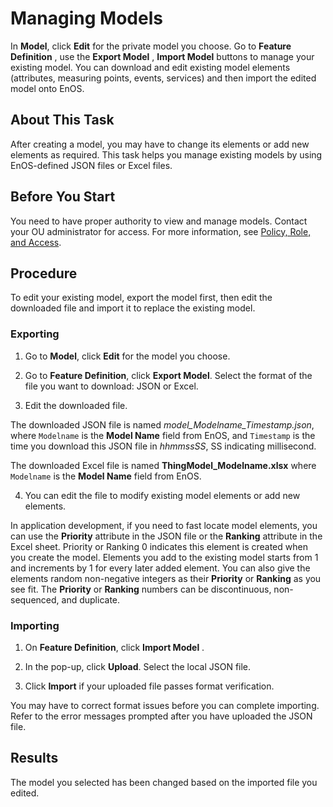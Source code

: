 # Managing Models

In **Model**, click **Edit** for the private model you choose. Go to **Feature Definition** , use the **Export Model** , **Import Model** buttons to manage your existing model. You can download and edit existing model elements (attributes, measuring points, events, services) and then import the edited model onto EnOS.

## About This Task

After creating a model, you may have to change its elements or add new elements as required. This task helps you manage existing models by using EnOS-defined JSON files or Excel files.

## Before You Start

You need to have proper authority to view and manage models. Contact your OU administrator for access. For more information, see [Policy, Role, and Access](/docs/iam/en/latest/access_policy).

## Procedure

To edit your existing model, export the model first, then edit the downloaded file and import it to replace the existing model. 

### Exporting 

1. Go to **Model**, click **Edit** for the model you choose.

2. Go to **Feature Definition**, click **Export Model**. Select the format of the file you want to download: JSON or Excel.

3. Edit the downloaded file.

  The downloaded JSON file is named *model_Modelname_Timestamp.json*, where `Modelname` is the **Model Name** field from EnOS, and `Timestamp` is the time you download this JSON file in *hhmmssSS*, SS indicating millisecond.

  The downloaded Excel file is named **ThingModel_Modelname.xlsx** where `Modelname` is the **Model Name** field from EnOS.

4. You can edit the file to modify existing model elements or add new elements.

 In application development, if you need to fast locate model elements, you can use the **Priority** attribute in the JSON file or the **Ranking** attribute in the Excel sheet. Priority or Ranking 0 indicates this element is created when you create the model. Elements you add to the existing model starts from 1 and increments by 1 for every later added element. You can also give the elements random non-negative integers as their **Priority** or **Ranking** as you see fit. The **Priority** or **Ranking** numbers can be discontinuous, non-sequenced, and duplicate. 

### Importing

1. On **Feature Definition**, click **Import Model** .

2. In the pop-up, click **Upload**. Select the local JSON file.

3. Click **Import** if your uploaded file passes format verification.
 
 You may have to correct format issues before you can complete importing. Refer to the error messages prompted after you have uploaded the JSON file.

## Results

The model you selected has been changed based on the imported file you edited.

